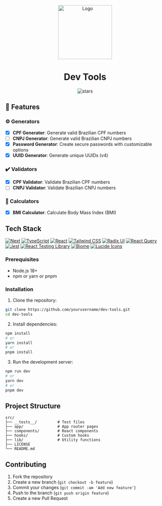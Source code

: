 <p align="center">
  <a href="https://devtools.vmotta.dev"><img src="https://devtools.vmotta.dev/logo.png" alt="Logo" height=170></a>
</p>
<h1 align="center">Dev Tools</h1>

<p align="center">
<img src="https://img.shields.io/github/stars/v-motta/dev-tools" alt="stars">
</p>

## 🚀 Features

### ⚙️ Generators
- [x] **CPF Generator**: Generate valid Brazilian CPF numbers
- [ ] **CNPJ Generator**: Generate valid Brazilian CNPJ numbers
- [x] **Password Generator**: Create secure passwords with customizable options
- [x] **UUID Generator**: Generate unique UUIDs (v4)

### ✔️ Validators
- [x] **CPF Validator**: Validate Brazilian CPF numbers
- [ ] **CNPJ Validator**: Validate Brazilian CNPJ numbers

### 🧮 Calculators
- [x] **BMI Calculator**: Calculate Body Mass Index (BMI)

## Tech Stack
[![Next](https://img.shields.io/badge/next.js-black?style=for-the-badge&logo=nextdotjs)](https://nextjs.org/)
[![TypeScript](https://img.shields.io/badge/typescript-black?style=for-the-badge&logo=typescript)](https://www.typescriptlang.org/)
[![React](https://img.shields.io/badge/react-black?style=for-the-badge&logo=react)](https://reactjs.org/)
[![Tailwind CSS](https://img.shields.io/badge/tailwindcss-black?style=for-the-badge&logo=tailwindcss)](https://tailwindcss.com/)
[![Radix UI](https://img.shields.io/badge/radix%20ui-black?style=for-the-badge&logo=radixui)](https://www.radix-ui.com/)
[![React Query](https://img.shields.io/badge/react%20query-black?style=for-the-badge&logo=reactquery)](https://tanstack.com/query/latest)
[![Jest](https://img.shields.io/badge/jest-black?style=for-the-badge&logo=jest)](https://jestjs.io/)
[![React Testing Library](https://img.shields.io/badge/react%20testing%20library-black?style=for-the-badge&logo=testinglibrary)](https://testing-library.com/docs/react-testing-library/intro)
[![Biome](https://img.shields.io/badge/biome-black?style=for-the-badge&logo=biome)](https://biomejs.dev/)
[![Lucide Icons](https://img.shields.io/badge/lucide%20icons-black?style=for-the-badge&logo=lucide)](https://lucide.dev/)

### Prerequisites
- Node.js 18+ 
- npm or yarn or pnpm

### Installation

1. Clone the repository:
```bash
git clone https://github.com/yourusername/dev-tools.git
cd dev-tools
```

2. Install dependencies:

```bash
npm install
# or
yarn install
# or
pnpm install
```

3. Run the development server:

```bash
npm run dev
# or
yarn dev
# or
pnpm dev
```

## Project Structure

```
src/
├── __tests__/         # Test files
├── app/               # App router pages
├── components/        # React components
├── hooks/             # Custom hooks
├── lib/               # Utility functions
├── LICENSE             
└── README.md           
```

## Contributing

1. Fork the repository
2. Create a new branch (`git checkout -b feature`)
3. Commit your changes (`git commit -am 'Add new feature'`)
4. Push to the branch (`git push origin feature`)
5. Create a new Pull Request
